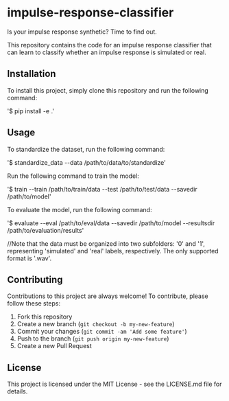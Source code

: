 # impulse-response-classifier
Is your impulse response synthetic? Time to find out.

This repository contains the code for an impulse response classifier that can learn to classify whether an impulse response is simulated or real.

## Installation

To install this project, simply clone this repository and run the following command:

'$ pip install -e .'

## Usage

To standardize the dataset, run the following command:

'$ standardize_data --data /path/to/data/to/standardize'

Run the following command to train the model:

'$ train --train /path/to/train/data --test /path/to/test/data --savedir /path/to/model'

To evaluate the model, run the following command:

'$ evaluate --eval /path/to/eval/data --savedir /path/to/model --resultsdir /path/to/evaluation/results'

//Note that the data must be organized into two subfolders: '0' and '1', representing 'simulated' and 'real' labels, respectively. The only supported format is '.wav'.

## Contributing

Contributions to this project are always welcome! To contribute, please follow these steps:

1. Fork this repository
2. Create a new branch (`git checkout -b my-new-feature`)
3. Commit your changes (`git commit -am 'Add some feature'`)
4. Push to the branch (`git push origin my-new-feature`)
5. Create a new Pull Request

## License

This project is licensed under the MIT License - see the LICENSE.md file for details.
